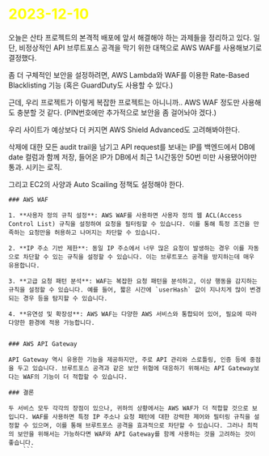 # <span style="color:yellow">2023-12-10</span>

오늘은 산타 프로젝트의 본격적 배포에 앞서 해결해야 하는 과제들을 정리하고 있다.
일단, 비정상적인 API 브루트포스 공격을 막기 위한 대책으로 AWS WAF를 사용해보기로 결정했다.

좀 더 구체적인 보안을 설정하려면, AWS Lambda와 WAF를 이용한 Rate-Based Blacklisting 기능 (혹은 GuardDuty도 사용할 수 있다.)

근데, 우리 프로젝트가 이렇게 복잡한 프로젝트는 아니니까.. AWS WAF 정도만 사용해도 충분할 것 같다.
(PIN번호에만 추가적으로 보안을 좀 걸어놔야 겠다.)

우리 사이트가 예상보다 더 커지면 AWS Shield Advanced도 고려해봐야한다.

삭제에 대한 모든 audit trail을 남기고
API request를 보내는 IP를 백엔드에서 DB에 date 컬럼과 함께 저장, 들어온 IP가 DB에서 최근 1시간동안 50번 미만 사용됐어야만 통과. 시키는 로직.

그리고 EC2의 사양과 Auto Scailing 정책도 설정해야 한다.

```
### AWS WAF

1. **사용자 정의 규칙 설정**: AWS WAF를 사용하면 사용자 정의 웹 ACL(Access Control List) 규칙을 설정하여 요청을 필터링할 수 있습니다. 이를 통해 특정 조건을 만족하는 요청만을 허용하고 나머지는 차단할 수 있습니다.
    
2. **IP 주소 기반 제한**: 동일 IP 주소에서 너무 많은 요청이 발생하는 경우 이를 자동으로 차단할 수 있는 규칙을 설정할 수 있습니다. 이는 브루트포스 공격을 방지하는데 매우 유용합니다.
    
3. **고급 요청 패턴 분석**: WAF는 복잡한 요청 패턴을 분석하고, 이상 행동을 감지하는 규칙을 설정할 수 있습니다. 예를 들어, 짧은 시간에 `userHash` 값이 지나치게 많이 변경되는 경우 등을 탐지할 수 있습니다.
    
4. **유연성 및 확장성**: AWS WAF는 다양한 AWS 서비스와 통합되어 있어, 필요에 따라 다양한 환경에 적용 가능합니다.
    

### AWS API Gateway

API Gateway 역시 유용한 기능을 제공하지만, 주로 API 관리와 스로틀링, 인증 등에 중점을 두고 있습니다. 브루트포스 공격과 같은 보안 위협에 대응하기 위해서는 API Gateway보다는 WAF의 기능이 더 적합할 수 있습니다.

### 결론

두 서비스 모두 각각의 장점이 있으나, 귀하의 상황에서는 AWS WAF가 더 적합할 것으로 보입니다. WAF를 사용하면 특정 IP 주소나 요청 패턴에 대한 강력한 제어와 필터링 규칙을 설정할 수 있으며, 이를 통해 브루트포스 공격을 효과적으로 차단할 수 있습니다. 그러나 최적의 보안을 위해서는 가능하다면 WAF와 API Gateway를 함께 사용하는 것을 고려하는 것이 좋습니다.
	```